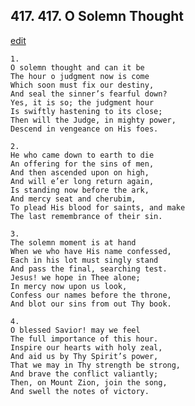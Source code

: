 
## 417.  417. O Solemn Thought
[edit](https://docs.google.com/document/d/1PNkxqjGj6cEYjCsL0EWAR_BsOWzQk%2Dte/edit?mode=html)






    1.
    O solemn thought and can it be
    The hour o judgment now is come
    Which soon must fix our destiny,
    And seal the sinner’s fearful down?
    Yes, it is so; the judgment hour
    Is swiftly hastening to its close;
    Then will the Judge, in mighty power,
    Descend in vengeance on His foes.

    2.
    He who came down to earth to die
    An offering for the sins of men,
    And then ascended upon on high,
    And will e’er long return again,
    Is standing now before the ark,
    And mercy seat and cherubim,
    To plead His blood for saints, and make
    The last remembrance of their sin.

    3.
    The solemn moment is at hand
    When we who have His name confessed,
    Each in his lot must singly stand
    And pass the final, searching test.
    Jesus! we hope in Thee alone;
    In mercy now upon us look,
    Confess our names before the throne,
    And blot our sins from out Thy book.

    4.
    O blessed Savior! may we feel
    The full importance of this hour.
    Inspire our hearts with holy zeal,
    And aid us by Thy Spirit’s power,
    That we may in Thy strength be strong,
    And brave the conflict valiantly;
    Then, on Mount Zion, join the song,
    And swell the notes of victory.
